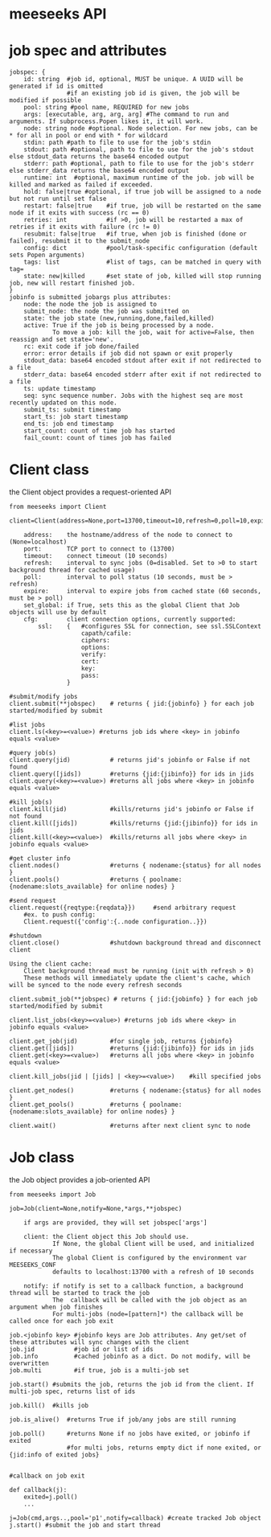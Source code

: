 # meeseeks API

# job spec and attributes

    jobspec: { 
        id: string  #job id, optional, MUST be unique. A UUID will be generated if id is omitted
                    #if an existing job id is given, the job will be modified if possible
        pool: string #pool name, REQUIRED for new jobs
        args: [executable, arg, arg, arg] #The command to run and arguments. If subprocess.Popen likes it, it will work.
        node: string node #optional. Node selection. For new jobs, can be * for all in pool or end with * for wildcard
        stdin: path #path to file to use for the job's stdin
        stdout: path #optional, path to file to use for the job's stdout else stdout_data returns the base64 encoded output
        stderr: path #optional, path to file to use for the job's stderr else stderr_data returns the base64 encoded output
        runtime: int  #optional, maximum runtime of the job. job will be killed and marked as failed if exceeded.
        hold: false|true #optional, if true job will be assigned to a node but not run until set false
        restart: false|true    #if true, job will be restarted on the same node if it exits with success (rc == 0)
        retries: int           #if >0, job will be restarted a max of retries if it exits with failure (rc != 0)
        resubmit: false|true   #if true, when job is finished (done or failed), resubmit it to the submit_node
        config: dict           #pool/task-specific configuration (default sets Popen arguments)
        tags: list             #list of tags, can be matched in query with tag=
        state: new|killed      #set state of job, killed will stop running job, new will restart finished job.
    }
    jobinfo is submitted jobargs plus attributes:
        node: the node the job is assigned to
        submit_node: the node the job was submitted on
        state: the job state (new,running,done,failed,killed)
        active: True if the job is being processed by a node.
                To move a job: kill the job, wait for active=False, then reassign and set state='new'.
        rc: exit code if job done/failed
        error: error details if job did not spawn or exit properly
        stdout_data: base64 encoded stdout after exit if not redirected to a file
        stderr_data: base64 encoded stderr after exit if not redirected to a file
        ts: update timestamp
        seq: sync sequence number. Jobs with the highest seq are most recently updated on this node.
        submit_ts: submit timestamp
        start_ts: job start timestamp
        end_ts: job end timestamp
        start_count: count of time job has started
        fail_count: count of times job has failed

# Client class

the Client object provides a request-oriented API

    from meeseeks import Client

    client=Client(address=None,port=13700,timeout=10,refresh=0,poll=10,expire=60,set_global=False,**cfg)

        address:    the hostname/address of the node to connect to (None=localhost)
        port:       TCP port to connect to (13700)
        timeout:    connect timeout (10 seconds)
        refresh:    interval to sync jobs (0=disabled. Set to >0 to start background thread for cached usage)
        poll:       interval to poll status (10 seconds, must be > refresh)
        expire:     interval to expire jobs from cached state (60 seconds, must be > poll)
        set_global: if True, sets this as the global Client that Job objects will use by default
        cfg:        client connection options, currently supported:
            ssl:    {   #configures SSL for connection, see ssl.SSLContext 
                        capath/cafile:
                        ciphers:
                        options:
                        verify:
                        cert:
                        key:
                        pass:
                    }

    #submit/modify jobs
    client.submit(**jobspec)    # returns { jid:{jobinfo} } for each job started/modified by submit

    #list jobs
    client.ls(<key>=<value>) #returns job ids where <key> in jobinfo equals <value>

    #query job(s)
    client.query(jid)           # returns jid's jobinfo or False if not found
    client.query([jids])        #returns {jid:{jibinfo}} for ids in jids
    client.query(<key>=<value>) #returns all jobs where <key> in jobinfo equals <value>

    #kill job(s)
    client.kill(jid)            #kills/returns jid's jobinfo or False if not found
    client.kill([jids])         #kills/returns {jid:{jibinfo}} for ids in jids
    client.kill(<key>=<value>)  #kills/returns all jobs where <key> in jobinfo equals <value>

    #get cluster info
    client.nodes()              #returns { nodename:{status} for all nodes }
    client.pools()              #returns { poolname:{nodename:slots_available} for online nodes} }

    #send request
    client.request({reqtype:{reqdata}})     #send arbitrary request
        #ex. to push config: 
        Client.request({'config':{..node configuration..}})

    #shutdown
    client.close()              #shutdown background thread and disconnect client

    Using the client cache: 
        Client background thread must be running (init with refresh > 0)
        These methods will immediately update the client's cache, which will be synced to the node every refresh seconds 

    client.submit_job(**jobspec) # returns { jid:{jobinfo} } for each job started/modified by submit

    client.list_jobs(<key>=<value>) #returns job ids where <key> in jobinfo equals <value>

    client.get_job(jid)         #for single job, returns {jobinfo}
    client.get([jids])          #returns {jid:{jibinfo}} for ids in jids
    client.get(<key>=<value>)   #returns all jobs where <key> in jobinfo equals <value>

    client.kill_jobs(jid | [jids] | <key>=<value>)    #kill specified jobs

    client.get_nodes()          #returns { nodename:{status} for all nodes }
    client.get_pools()          #returns { poolname:{nodename:slots_available} for online nodes} }

    client.wait()               #returns after next client sync to node


# Job class

the Job object provides a job-oriented API

    from meeseeks import Job

    job=Job(client=None,notify=None,*args,**jobspec)

        if args are provided, they will set jobspec['args']

        client: the Client object this Job should use.
                If None, the global Client will be used, and initialized if necessary
                The global Client is configured by the environment var MEESEEKS_CONF
                defaults to localhost:13700 with a refresh of 10 seconds

        notify: if notify is set to a callback function, a background thread will be started to track the job
                The  callback will be called with the job object as an argument when job finishes
                For multi-jobs (node=[pattern]*) the callback will be called once for each job exit

    job.<jobinfo key> #jobinfo keys are Job attributes. Any get/set of these attributes will sync changes with the client
    job.jid           #job id or list of ids
    job.info          #cached jobinfo as a dict. Do not modify, will be overwritten
    job.multi         #if true, job is a multi-job set

    job.start() #submits the job, returns the job id from the client. If multi-job spec, returns list of ids

    job.kill()  #kills job

    job.is_alive()  #returns True if job/any jobs are still running

    job.poll()      #returns None if no jobs have exited, or jobinfo if exited
                    #for multi jobs, returns empty dict if none exited, or {jid:info of exited jobs}


    #callback on job exit

    def callback(j):
        exited=j.poll()
        ...

    j=Job(cmd,args..,pool='p1',notify=callback) #create tracked Job object
    j.start() #submit the job and start thread

